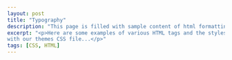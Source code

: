 ```yaml
---
layout: post
title: "Typography"
description: "This page is filled with sample content of html formatting"
excerpt: "<p>Here are some examples of various HTML tags and the styles that are applied to them
with our themes CSS file...</p>"
tags: [CSS, HTML]
---
```

